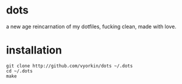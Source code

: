 dots
====

a new age reincarnation of my dotfiles, fucking clean, made with love.

installation
====

```
git clone http://github.com/vyorkin/dots ~/.dots
cd ~/.dots
make
```
